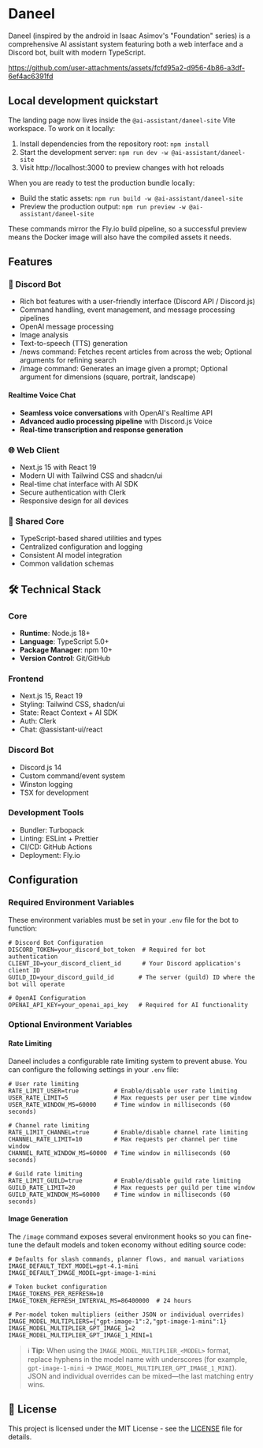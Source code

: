 # Daneel

Daneel (inspired by the android in Isaac Asimov's "Foundation" series) is a comprehensive AI assistant system featuring both a web interface and a Discord bot, built with modern TypeScript.

https://github.com/user-attachments/assets/fcfd95a2-d956-4b86-a3df-6ef4ac6391fd

## Local development quickstart

The landing page now lives inside the `@ai-assistant/daneel-site` Vite workspace. To work on it locally:

1. Install dependencies from the repository root: `npm install`
2. Start the development server: `npm run dev -w @ai-assistant/daneel-site`
3. Visit http://localhost:3000 to preview changes with hot reloads

When you are ready to test the production bundle locally:

- Build the static assets: `npm run build -w @ai-assistant/daneel-site`
- Preview the production output: `npm run preview -w @ai-assistant/daneel-site`

These commands mirror the Fly.io build pipeline, so a successful preview means the Docker image will also have the compiled assets it needs.

## Features

### 🤖 Discord Bot
- Rich bot features with a user-friendly interface (Discord API / Discord.js)
- Command handling, event management, and message processing pipelines
- OpenAI message processing
- Image analysis
- Text-to-speech (TTS) generation
- /news command: Fetches recent articles from across the web; Optional arguments for refining search
- /image command: Generates an image given a prompt; Optional argument for dimensions (square, portrait, landscape)

#### Realtime Voice Chat
- **Seamless voice conversations** with OpenAI's Realtime API
- **Advanced audio processing pipeline** with Discord.js Voice
- **Real-time transcription and response generation**

### 🌐 Web Client
- Next.js 15 with React 19
- Modern UI with Tailwind CSS and shadcn/ui
- Real-time chat interface with AI SDK
- Secure authentication with Clerk
- Responsive design for all devices

### 🧩 Shared Core
- TypeScript-based shared utilities and types
- Centralized configuration and logging
- Consistent AI model integration
- Common validation schemas

## 🛠️ Technical Stack

### Core
- **Runtime**: Node.js 18+
- **Language**: TypeScript 5.0+
- **Package Manager**: npm 10+
- **Version Control**: Git/GitHub

### Frontend
- Next.js 15, React 19
- Styling: Tailwind CSS, shadcn/ui
- State: React Context + AI SDK
- Auth: Clerk
- Chat: @assistant-ui/react

### Discord Bot
- Discord.js 14
- Custom command/event system
- Winston logging
- TSX for development

### Development Tools
- Bundler: Turbopack
- Linting: ESLint + Prettier
- CI/CD: GitHub Actions
- Deployment: Fly.io

## Configuration

### Required Environment Variables

These environment variables must be set in your `.env` file for the bot to function:

```env
# Discord Bot Configuration
DISCORD_TOKEN=your_discord_bot_token  # Required for bot authentication
CLIENT_ID=your_discord_client_id      # Your Discord application's client ID
GUILD_ID=your_discord_guild_id       # The server (guild) ID where the bot will operate

# OpenAI Configuration
OPENAI_API_KEY=your_openai_api_key   # Required for AI functionality
```

### Optional Environment Variables

#### Rate Limiting

Daneel includes a configurable rate limiting system to prevent abuse. You can configure the following settings in your `.env` file:

```env
# User rate limiting
RATE_LIMIT_USER=true          # Enable/disable user rate limiting
USER_RATE_LIMIT=5             # Max requests per user per time window
USER_RATE_WINDOW_MS=60000     # Time window in milliseconds (60 seconds)

# Channel rate limiting
RATE_LIMIT_CHANNEL=true       # Enable/disable channel rate limiting
CHANNEL_RATE_LIMIT=10         # Max requests per channel per time window
CHANNEL_RATE_WINDOW_MS=60000  # Time window in milliseconds (60 seconds)

# Guild rate limiting
RATE_LIMIT_GUILD=true         # Enable/disable guild rate limiting
GUILD_RATE_LIMIT=20           # Max requests per guild per time window
GUILD_RATE_WINDOW_MS=60000    # Time window in milliseconds (60 seconds)
```

#### Image Generation

The `/image` command exposes several environment hooks so you can fine-tune the
default models and token economy without editing source code:

```env
# Defaults for slash commands, planner flows, and manual variations
IMAGE_DEFAULT_TEXT_MODEL=gpt-4.1-mini
IMAGE_DEFAULT_IMAGE_MODEL=gpt-image-1-mini

# Token bucket configuration
IMAGE_TOKENS_PER_REFRESH=10
IMAGE_TOKEN_REFRESH_INTERVAL_MS=86400000  # 24 hours

# Per-model token multipliers (either JSON or individual overrides)
IMAGE_MODEL_MULTIPLIERS={"gpt-image-1":2,"gpt-image-1-mini":1}
IMAGE_MODEL_MULTIPLIER_GPT_IMAGE_1=2
IMAGE_MODEL_MULTIPLIER_GPT_IMAGE_1_MINI=1
```

> ℹ️ **Tip:** When using the `IMAGE_MODEL_MULTIPLIER_<MODEL>` format, replace
> hyphens in the model name with underscores (for example,
> `gpt-image-1-mini` → `IMAGE_MODEL_MULTIPLIER_GPT_IMAGE_1_MINI`). JSON and
> individual overrides can be mixed—the last matching entry wins.

## 📝 License

This project is licensed under the MIT License - see the [LICENSE](LICENSE) file for details.
